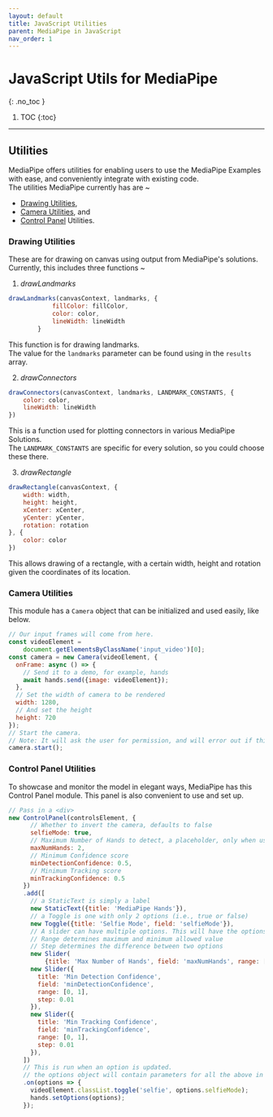 ```yaml
---
layout: default
title: JavaScript Utilities
parent: MediaPipe in JavaScript
nav_order: 1
---
```


# JavaScript Utils for MediaPipe
{: .no_toc }

1. TOC
{:toc}
---

## Utilities
MediaPipe offers utilities for enabling users to use the MediaPipe Examples with ease, and conveniently integrate with existing code.                       
The utilities MediaPipe currently has are ~
* [Drawing Utilities][draw-npm],
* [Camera Utilities][cam-npm], and
* [Control Panel][ctrl-npm] Utilities.

### Drawing Utilities
These are for drawing on canvas using output from MediaPipe's solutions.                 
Currently, this includes three functions ~
1. *drawLandmarks*                                               
```js
drawLandmarks(canvasContext, landmarks, {
            fillColor: fillColor,
            color: color,
            lineWidth: lineWidth
        }
```                  
This function is for drawing landmarks.                                               
The value for the `landmarks` parameter can be found using in the `results` array.

2. *drawConnectors*
```js
drawConnectors(canvasContext, landmarks, LANDMARK_CONSTANTS, {
    color: color,
    lineWidth: lineWidth
})
```                        
This is a function used for plotting connectors in various MediaPipe Solutions.                         
The `LANDMARK_CONSTANTS` are specific for every solution, so you could choose these there.                           

3. *drawRectangle*
```js
drawRectangle(canvasContext, {
    width: width,
    height: height,
    xCenter: xCenter,
    yCenter: yCenter,
    rotation: rotation
}, {
    color: color
})
```
This allows drawing of a rectangle, with a certain width, height and rotation given the coordinates of its location.
                                                              
### Camera Utilities
This module has a `Camera` object that can be initialized and used easily, like below.
```js
// Our input frames will come from here.
const videoElement =
    document.getElementsByClassName('input_video')[0];
const camera = new Camera(videoElement, {
  onFrame: async () => {
    // Send it to a demo, for example, hands
    await hands.send({image: videoElement});
  },
  // Set the width of camera to be rendered
  width: 1280,
  // And set the height
  height: 720
});
// Start the camera.
// Note: It will ask the user for permission, and will error out if this is not given.
camera.start();
```
### Control Panel Utilities
To showcase and monitor the model in elegant ways, MediaPipe has this Control Panel module.
This panel is also convenient to use and set up.
```js
// Pass in a <div>
new ControlPanel(controlsElement, {
      // Whether to invert the camera, defaults to false
      selfieMode: true,
      // Maximum Number of Hands to detect, a placeholder, only when using Hands API
      maxNumHands: 2,
      // Minimum Confidence score
      minDetectionConfidence: 0.5,
      // Minimum Tracking score
      minTrackingConfidence: 0.5
    })
    .add([
      // a StaticText is simply a label
      new StaticText({title: 'MediaPipe Hands'}),
      // a Toggle is one with only 2 options (i.e., true or false)
      new Toggle({title: 'Selfie Mode', field: 'selfieMode'}),
      // A slider can have multiple options. This will have the options 1,2,3 and 4. 
      // Range determines maximum and minimum allowed value
      // Step determines the difference between two options
      new Slider(
          {title: 'Max Number of Hands', field: 'maxNumHands', range: [1, 4], step: 1}),
      new Slider({
        title: 'Min Detection Confidence',
        field: 'minDetectionConfidence',
        range: [0, 1],
        step: 0.01
      }),
      new Slider({
        title: 'Min Tracking Confidence',
        field: 'minTrackingConfidence',
        range: [0, 1],
        step: 0.01
      }),
    ])
    // This is run when an option is updated. 
    // the options object will contain parameters for all the above in a array.
    .on(options => {
      videoElement.classList.toggle('selfie', options.selfieMode);
      hands.setOptions(options);
    });

```

[Ho-pg]: ../solutions/holistic#javascript-solution-api
[F-pg]: ../solutions/face_mesh#javascript-solution-api
[H-pg]: ../solutions/hands#javascript-solution-api
[P-pg]: ../solutions/pose#javascript-solution-api
[Ho-npm]: https://www.npmjs.com/package/@mediapipe/holistic
[F-npm]: https://www.npmjs.com/package/@mediapipe/face_mesh
[H-npm]: https://www.npmjs.com/package/@mediapipe/hands
[P-npm]: https://www.npmjs.com/package/@mediapipe/pose
[draw-npm]: https://www.npmjs.com/package/@mediapipe/pose
[cam-npm]: https://www.npmjs.com/package/@mediapipe/pose
[ctrl-npm]: https://www.npmjs.com/package/@mediapipe/pose
[Ho-jsd]: https://www.jsdelivr.com/package/npm/@mediapipe/holistic
[F-jsd]: https://www.jsdelivr.com/package/npm/@mediapipe/face_mesh
[H-jsd]: https://www.jsdelivr.com/package/npm/@mediapipe/hands
[P-jsd]: https://www.jsdelivr.com/package/npm/@mediapipe/pose
[Ho-pen]: https://code.mediapipe.dev/codepen/holistic
[F-pen]: https://code.mediapipe.dev/codepen/face_mesh
[H-pen]: https://code.mediapipe.dev/codepen/hands
[P-pen]: https://code.mediapipe.dev/codepen/pose
[Ho-demo]: https://mediapipe.dev/demo/holistic
[F-demo]: https://mediapipe.dev/demo/face_mesh
[H-demo]: https://mediapipe.dev/demo/hands
[P-demo]: https://mediapipe.dev/demo/pose
[npm]: https://www.npmjs.com/package/@mediapipe
[codepen]: https://code.mediapipe.dev/codepen
